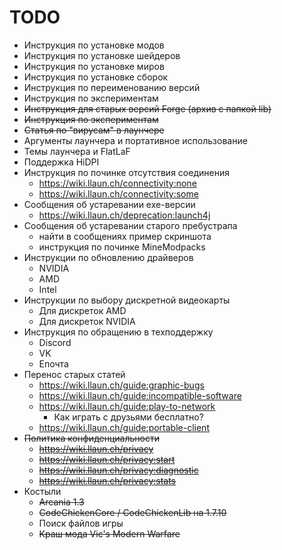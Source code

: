 # TODO
* Инструкция по установке модов
* Инструкция по установке шейдеров
* Инструкция по установке миров
* Инструкция по установке сборок
* Инструкция по переименованию версий
* Инструкция по экспериментам
* ~~Инструкция для старых версий Forge (архив с папкой lib)~~
* ~~Инструкция по экспериментам~~
* ~~Статья по "вирусам" в лаунчере~~
* Аргументы лаунчера и портативное использование
* Темы лаунчера и FlatLaF
* Поддержка HiDPI
* Инструкция по починке отсутствия соединения
    * https://wiki.llaun.ch/connectivity:none
    * https://wiki.llaun.ch/connectivity:some
* Сообщения об устаревании exe-версии
    * https://wiki.llaun.ch/deprecation:launch4j
* Сообщения об устаревании старого пребустрапа
    * найти в сообщениях пример скриншота
    * инструкция по починке MineModpacks
* Инструкции по обновлению драйверов
    * NVIDIA
    * AMD
    * Intel
* Инструкции по выбору дискретной видеокарты
    * Для дискреток AMD
    * Для дискреток NVIDIA
* Инструкция по обращению в техподдержку
    * Discord
    * VK
    * Епочта
* Перенос старых статей
    * https://wiki.llaun.ch/guide:graphic-bugs
    * https://wiki.llaun.ch/guide:incompatible-software
    * https://wiki.llaun.ch/guide:play-to-network
        * Как играть с друзьями бесплатно?
    * https://wiki.llaun.ch/guide:portable-client
* ~~Политика конфиденциальности~~
    * ~~https://wiki.llaun.ch/privacy~~
    * ~~https://wiki.llaun.ch/privacy:start~~
    * ~~https://wiki.llaun.ch/privacy:diagnostic~~
    * ~~https://wiki.llaun.ch/privacy:stats~~
* Костыли
    * ~~Arcania 1.3~~
    * ~~CodeChickenCore / CodeChickenLib на 1.7.10~~
    * Поиск файлов игры 
    * ~~Краш мода Vic's Modern Warfare~~
